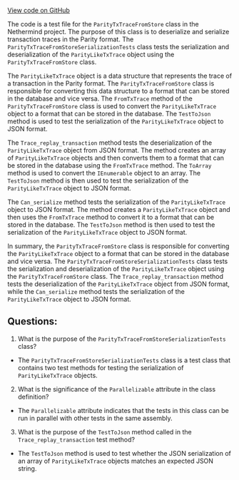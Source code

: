 [View code on GitHub](https://github.com/NethermindEth/nethermind/src/Nethermind/Nethermind.JsonRpc.Test/Modules/Trace/ParityTxTraceFromStoreSerializationTests.cs)

The code is a test file for the `ParityTxTraceFromStore` class in the Nethermind project. The purpose of this class is to deserialize and serialize transaction traces in the Parity format. The `ParityTxTraceFromStoreSerializationTests` class tests the serialization and deserialization of the `ParityLikeTxTrace` object using the `ParityTxTraceFromStore` class.

The `ParityLikeTxTrace` object is a data structure that represents the trace of a transaction in the Parity format. The `ParityTxTraceFromStore` class is responsible for converting this data structure to a format that can be stored in the database and vice versa. The `FromTxTrace` method of the `ParityTxTraceFromStore` class is used to convert the `ParityLikeTxTrace` object to a format that can be stored in the database. The `TestToJson` method is used to test the serialization of the `ParityLikeTxTrace` object to JSON format.

The `Trace_replay_transaction` method tests the deserialization of the `ParityLikeTxTrace` object from JSON format. The method creates an array of `ParityLikeTxTrace` objects and then converts them to a format that can be stored in the database using the `FromTxTrace` method. The `ToArray` method is used to convert the `IEnumerable` object to an array. The `TestToJson` method is then used to test the serialization of the `ParityLikeTxTrace` object to JSON format.

The `Can_serialize` method tests the serialization of the `ParityLikeTxTrace` object to JSON format. The method creates a `ParityLikeTxTrace` object and then uses the `FromTxTrace` method to convert it to a format that can be stored in the database. The `TestToJson` method is then used to test the serialization of the `ParityLikeTxTrace` object to JSON format.

In summary, the `ParityTxTraceFromStore` class is responsible for converting the `ParityLikeTxTrace` object to a format that can be stored in the database and vice versa. The `ParityTxTraceFromStoreSerializationTests` class tests the serialization and deserialization of the `ParityLikeTxTrace` object using the `ParityTxTraceFromStore` class. The `Trace_replay_transaction` method tests the deserialization of the `ParityLikeTxTrace` object from JSON format, while the `Can_serialize` method tests the serialization of the `ParityLikeTxTrace` object to JSON format.
## Questions: 
 1. What is the purpose of the `ParityTxTraceFromStoreSerializationTests` class?
- The `ParityTxTraceFromStoreSerializationTests` class is a test class that contains two test methods for testing the serialization of `ParityLikeTxTrace` objects.

2. What is the significance of the `Parallelizable` attribute in the class definition?
- The `Parallelizable` attribute indicates that the tests in this class can be run in parallel with other tests in the same assembly.

3. What is the purpose of the `TestToJson` method called in the `Trace_replay_transaction` test method?
- The `TestToJson` method is used to test whether the JSON serialization of an array of `ParityLikeTxTrace` objects matches an expected JSON string.